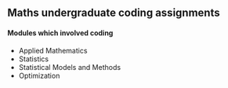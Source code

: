 ## Maths undergraduate coding assignments

#### Modules which involved coding
- Applied Mathematics
- Statistics
- Statistical Models and Methods
- Optimization
